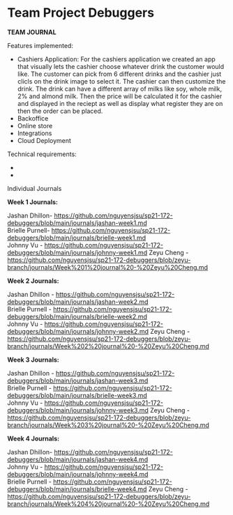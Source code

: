 # Team Project Debuggers 
 
**TEAM JOURNAL**

Features implemented:
- Cashiers Application: For the cashiers application we created an app that visually lets the cashier choose whatever drink the customer would like. The customer can pick from 6 different drinks and the cashier just clicls on the drink image to select it. The cashier can then customize the drink. The drink can have a different array of milks like soy, whole milk, 2% and almond milk. Then the price will be calculated it for the cashier and displayed in the reciept as well as display what register they are on then the order can be placed.
- Backoffice
- Online store
- Integrations
- Cloud Deployment


Technical requirements:

-
-
Individual Journals


**Week 1 Journals:**

Jashan Dhillon-  https://github.com/nguyensjsu/sp21-172-debuggers/blob/main/journals/jashan-week1.md  
Brielle Purnell-  https://github.com/nguyensjsu/sp21-172-debuggers/blob/main/journals/brielle-week1.md  
Johnny Vu - https://github.com/nguyensjsu/sp21-172-debuggers/blob/main/journals/johnny-week1.md
Zeyu Cheng - https://github.com/nguyensjsu/sp21-172-debuggers/blob/zeyu-branch/journals/Week%201%20journal%20-%20Zeyu%20Cheng.md


**Week 2 Journals:**

Jashan Dhillon - https://github.com/nguyensjsu/sp21-172-debuggers/blob/main/journals/jashan-week2.md  
Brielle Purnell - https://github.com/nguyensjsu/sp21-172-debuggers/blob/main/journals/brielle-week2.md  
Johnny Vu - https://github.com/nguyensjsu/sp21-172-debuggers/blob/main/journals/johnny-week2.md
Zeyu Cheng - https://github.com/nguyensjsu/sp21-172-debuggers/blob/zeyu-branch/journals/Week%202%20journal%20-%20Zeyu%20Cheng.md


**Week 3 Journals:**

Jashan Dhillon - https://github.com/nguyensjsu/sp21-172-debuggers/blob/main/journals/jashan-week3.md  
Brielle Purnell - https://github.com/nguyensjsu/sp21-172-debuggers/blob/main/journals/brielle-week3.md  
Johnny Vu - https://github.com/nguyensjsu/sp21-172-debuggers/blob/main/journals/johnny-week3.md
Zeyu Cheng - https://github.com/nguyensjsu/sp21-172-debuggers/blob/zeyu-branch/journals/Week%203%20journal%20-%20Zeyu%20Cheng.md

**Week 4 Journals:**

Jashan Dhillon- https://github.com/nguyensjsu/sp21-172-debuggers/blob/main/journals/jashan-week4.md  
Johnny Vu - https://github.com/nguyensjsu/sp21-172-debuggers/blob/main/journals/johnny-week4.md  
Brielle Purnell - https://github.com/nguyensjsu/sp21-172-debuggers/blob/main/journals/brielle-week4.md 
Zeyu Cheng - https://github.com/nguyensjsu/sp21-172-debuggers/blob/zeyu-branch/journals/Week%204%20journal%20-%20Zeyu%20Cheng.md



